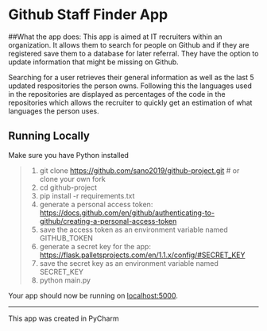 # Github Staff Finder App

##What the app does:
This app is aimed at IT recruiters within an organization. It allows them to search for people on Github and if they are registered save them to a database for later referral. They have the option to update information that might be missing on Github.

Searching for a user retrieves their general information as well as the last 5 updated respositories the person owns. Following this the languages used in the repositories are displayed as percentages of the code in the repositories which allows the recruiter to quickly get an estimation of what languages the person uses.

## Running Locally

Make sure you have Python installed


>1. git clone https://github.com/sano2019/github-project.git # or clone your own fork
>2. cd github-project
>3. pip install -r requirements.txt
>4. generate a personal access token: https://docs.github.com/en/github/authenticating-to-github/creating-a-personal-access-token
>5. save the access token as an environment variable named GITHUB_TOKEN
>6. generate a secret key for the app: https://flask.palletsprojects.com/en/1.1.x/config/#SECRET_KEY
>7. save the secret key as an environment variable named SECRET_KEY
>8. python main.py


Your app should now be running on [localhost:5000](http://localhost:5000/).


---
This app was created in PyCharm